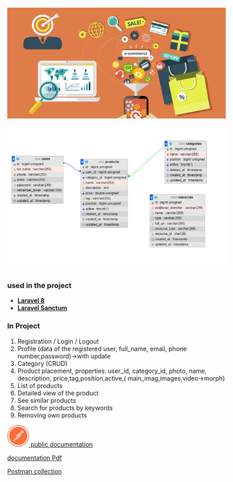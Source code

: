 <p align="center"><a href="https://github.com/TursunboyevJahongir" target="_blank"><img src="public/image.jpg"></a></p>
<p align="center"><img src="public/Db.png"></p>

### used in the project

- **[Laravel 8](https://laravel.com/)**
- **[Laravel Sanctum](https://laravel.com/docs/8.x/sanctum)**

### In Project

1. Registration / Login / Logout
2. Profile (data of the registered user, full_name, email, phone number,password)->with update
3. Category (CRUD)
3. Product placement, properties: user_id, category_id, photo, name, description, price,tag,position,active,(
   main_imag,images,video->morph)
4. List of products
5. Detailed view of the product
6. See similar products
7. Search for products by keywords
8. Removing own products

<a href="https://documenter.getpostman.com/view/9990014/UVByJAY3#a81f2dda-0b4a-4f14-9e9d-c6d832d99d30" target="_blank"><img src="https://github.com/TursunboyevJahongir/click-test-tesk/blob/master/public/postman.svg" width="50"> public documentation</a>
<p><a href="public/Click.pdf" download>documentation Pdf</a></p>
<p><a href="public/Click.postman_collection.json" download>Postman collection</a></p>
